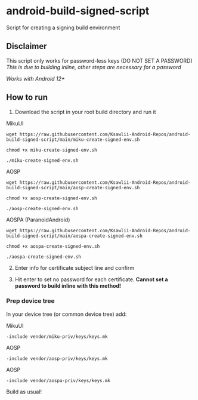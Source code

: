# android-build-signed-script
Script for creating a signing build environment

## Disclaimer
This script only works for password-less keys (DO NOT SET A PASSWORD) *This is due to building inline, other steps are necessary for a password*

*Works with Android 12+*

## How to run
1. Download the script in your root build directory and run it

MikuUI

`wget https://raw.githubusercontent.com/Ksawlii-Android-Repos/android-build-signed-script/main/miku-create-signed-env.sh`

`chmod +x miku-create-signed-env.sh`

`./miku-create-signed-env.sh`

AOSP

`wget https://raw.githubusercontent.com/Ksawlii-Android-Repos/android-build-signed-script/main/aosp-create-signed-env.sh`

`chmod +x aosp-create-signed-env.sh`

`./aosp-create-signed-env.sh`

AOSPA (ParanoidAndroid)

`wget https://raw.githubusercontent.com/Ksawlii-Android-Repos/android-build-signed-script/main/aospa-create-signed-env.sh`

`chmod +x aospa-create-signed-env.sh`

`./aospa-create-signed-env.sh`

2. Enter info for certificate subject line and confirm

3. Hit enter to set no password for each certificate. **Cannot set a password to build inline with this method!**

### Prep device tree
In your device tree (or common device tree) add:

MikuUI

`-include vendor/miku-priv/keys/keys.mk`

AOSP

`-include vendor/aosp-priv/keys/keys.mk`

AOSP

`-include vendor/aospa-priv/keys/keys.mk`

Build as usual!
